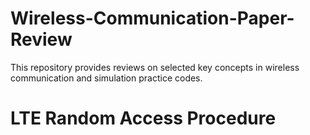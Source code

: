 # Wireless-Communication-Paper-Review
This repository provides reviews on selected key concepts in wireless communication and simulation practice codes.

# LTE Random Access Procedure
